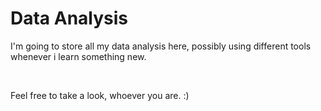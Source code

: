 <h1>Data Analysis</h1>

<p>I'm going to store all my data analysis here, possibly using different tools whenever i learn something new. </p>
<br>

<p>Feel free to take a look, whoever you are. :)</p>
